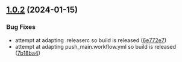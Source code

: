 ## [1.0.2](https://github.com/Sousa99/chromium-project-manager/compare/v1.0.1...v1.0.2) (2024-01-15)


### Bug Fixes

* attempt at adapting .releaserc so build is released ([6e772e7](https://github.com/Sousa99/chromium-project-manager/commit/6e772e7be999c4cf130939bcf613cf4c56821928))
* attempt at adapting push_main.workflow.yml so build is released ([7b18ba4](https://github.com/Sousa99/chromium-project-manager/commit/7b18ba403d81406e06d1b4b2c5c6c261855fd914))

